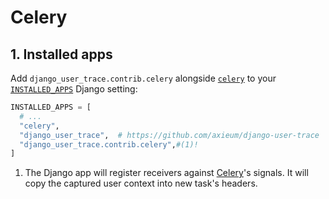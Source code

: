 # Celery

## 1. Installed apps

Add `django_user_trace.contrib.celery` alongside [`celery`][celery] to your
[`INSTALLED_APPS`][django:installed_apps] Django setting:

```py
INSTALLED_APPS = [
  # ...
  "celery",
  "django_user_trace",  # https://github.com/axieum/django-user-trace
  "django_user_trace.contrib.celery",#(1)!
]
```

1. The Django app will register receivers against [Celery][celery:signals]'s
   signals. It will copy the captured user context into new task's headers.

[celery]: https://docs.celeryq.dev/
[celery:signals]: https://docs.celeryq.dev/en/stable/userguide/signals.html
[django:installed_apps]: https://docs.djangoproject.com/en/stable/ref/settings/#installed-apps

